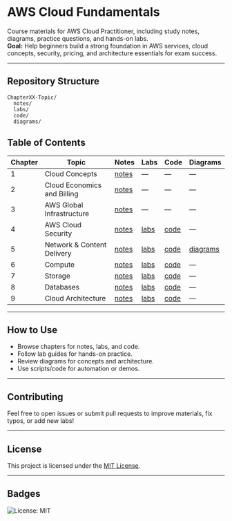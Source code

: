 # AWS Cloud Fundamentals

Course materials for AWS Cloud Practitioner, including study notes, diagrams, practice questions, and hands-on labs.  
**Goal:** Help beginners build a strong foundation in AWS services, cloud concepts, security, pricing, and architecture essentials for exam success.

---

## Repository Structure

```
ChapterXX-Topic/
  notes/
  labs/
  code/
  diagrams/
```

## Table of Contents

| Chapter | Topic | Notes | Labs | Code | Diagrams |
|---------|-------|-------|------|------|----------|
| 1 | Cloud Concepts | [notes](Chapter01-Cloud-Concepts/notes/) | — | — | — |
| 2 | Cloud Economics and Billing | [notes](Chapter02-Cloud-Economics-and-Billing/notes/) | — | — | — |
| 3 | AWS Global Infrastructure | [notes](Chapter03-AWS-Global-Infrastructure/notes/) | — | — | — |
| 4 | AWS Cloud Security | [notes](Chapter04-AWS-Cloud-Security/notes/) | [labs](Chapter04-AWS-Cloud-Security/labs/) | [code](Chapter04-AWS-Cloud-Security/code/) | — |
| 5 | Network & Content Delivery | [notes](Chapter05-Network-and-Content-Delivery/notes/) | [labs](Chapter05-Network-and-Content-Delivery/labs/) | [code](Chapter05-Network-and-Content-Delivery/code/) | [diagrams](Chapter05-Network-and-Content-Delivery/diagrams/) |
| 6 | Compute | [notes](Chapter06-Compute/notes/) | [labs](Chapter06-Compute/labs/) | [code](Chapter06-Compute/code/) | — |
| 7 | Storage | [notes](Chapter07-Storage/notes/) | [labs](Chapter07-Storage/labs/) | [code](Chapter07-Storage/code/) | — |
| 8 | Databases | [notes](Chapter08-Databases/notes/) | [labs](Chapter08-Databases/labs/) | [code](Chapter08-Databases/code/) | — |
| 9 | Cloud Architecture | [notes](Chapter09-Cloud-Architecture/notes/) | [labs](Chapter09-Cloud-Architecture/labs/) | [code](Chapter09-Cloud-Architecture/code/) | — |

---

## How to Use

- Browse chapters for notes, labs, and code.
- Follow lab guides for hands-on practice.
- Review diagrams for concepts and architecture.
- Use scripts/code for automation or demos.

---

## Contributing

Feel free to open issues or submit pull requests to improve materials, fix typos, or add new labs!

---

## License

This project is licensed under the [MIT License](LICENSE.txt).

---

## Badges

![License: MIT](https://img.shields.io/badge/License-MIT-yellow.svg)